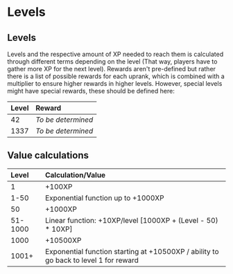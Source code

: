 # Levels

## Levels

Levels and the respective amount of XP needed to reach them is calculated through different terms depending on the level \(That way, players have to gather more XP for the next level\). Rewards aren't pre-defined but rather there is a list of possible rewards for each uprank, which is combined with a multiplier to ensure higher rewards in higher levels. However, special levels might have special rewards, these should be defined here:

| Level | Reward |
| :--- | :--- |
| 42 | _To be determined_ |
| 1337 | _To be determined_ |

## Value calculations

| Level | Calculation/Value |
| :--- | :--- |
| 1 | +100XP |
| 1-50 | Exponential function up to +1000XP |
| 50 | +1000XP |
| 51-1000 | Linear function: +10XP/level \[1000XP + \(Level - 50\) \* 10XP\] |
| 1000 | +10500XP |
| 1001+ | Exponential function starting at +10500XP / ability to go back to level 1 for reward |

